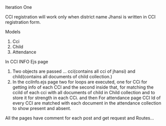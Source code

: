 Iteration One


CCI registration will work only when district name Jhansi is written in CCI registration form.


Models
1. Cci
2. Child
3. Attendance

In CCI INFO Ejs page

1. Two objects are passed ... cci(contains all cci of jhansi) and child(contains all documents of child collection.)
2. In the cciInfo.ejs page two for loops are executed,  one for CCi for getting info of each CCI and the second inside that, for matching the cciId of each cci with all documents    of child in Child collection and to store it for strength in each CCi.
   and then For attendance page CCI Id of every CCI are matched with each document in the attendance collection to show present and absent.



All the pages have comment for each post and get request and Routes...

